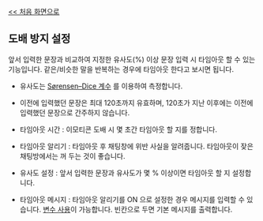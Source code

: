 [<< 처음 화면으로](../index.md)

## 도배 방지 설정
앞서 입력한 문장과 비교하여 지정한 유사도(%) 이상 문장 입력 시 타임아웃 할 수 있는 기능입니다. 같은/비슷한 말을 반복하는 경우에 타임아웃 한다고 보시면 됩니다.
* 유사도는 [Sørensen–Dice 계수](https://en.wikipedia.org/wiki/S%C3%B8rensen%E2%80%93Dice_coefficient) 를 이용하여 측정합니다.
* 이전에 입력했던 문장은 최대 120초까지 유효하며, 120초가 지난 이후에는 이전에 입력했던 문장으로 간주하지 않습니다.

* 타임아웃 시간 : 이모티콘 도배 시 몇 초간 타임아웃 할 지를 정합니다.
* 타임아웃 알리기 : 타임아웃 후 채팅창에 위반 사실을 알려줍니다. 타임아웃이 잦은 채팅방에서는 꺼 두는 것이 좋습니다.
* 유사도 설정 : 앞서 입력한 문장과 유사도가 몇 % 이상이면 타임아웃 할 지 설정합니다.
* 타임아웃 메시지 : 타임아웃 알리기를 ON 으로 설정한 경우 메시지를 입력할 수 있습니다. [변수 사용](../variables.md)이 가능합니다. 빈칸으로 두면 기본 메시지를 출력합니다.
